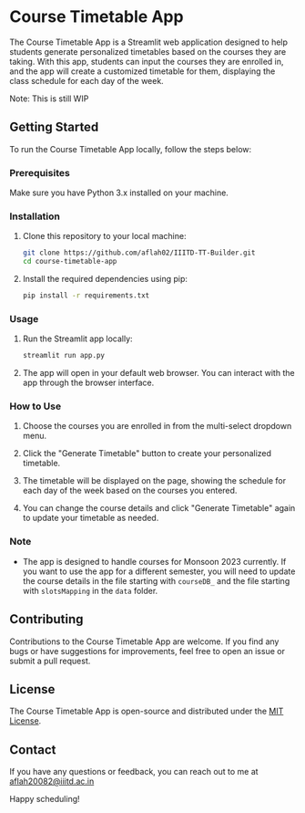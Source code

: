 # Course Timetable App

The Course Timetable App is a Streamlit web application designed to help students generate personalized timetables based on the courses they are taking. With this app, students can input the courses they are enrolled in, and the app will create a customized timetable for them, displaying the class schedule for each day of the week.

Note: This is still WIP

## Getting Started

To run the Course Timetable App locally, follow the steps below:

### Prerequisites

Make sure you have Python 3.x installed on your machine.

### Installation

1. Clone this repository to your local machine:

   ```bash
   git clone https://github.com/aflah02/IIITD-TT-Builder.git
   cd course-timetable-app
   ```

2. Install the required dependencies using pip:

   ```bash
   pip install -r requirements.txt
   ```

### Usage

1. Run the Streamlit app locally:

   ```bash
   streamlit run app.py
   ```

2. The app will open in your default web browser. You can interact with the app through the browser interface.

### How to Use

1. Choose the courses you are enrolled in from the multi-select dropdown menu.

2. Click the "Generate Timetable" button to create your personalized timetable.

3. The timetable will be displayed on the page, showing the schedule for each day of the week based on the courses you entered.

4. You can change the course details and click "Generate Timetable" again to update your timetable as needed.

### Note

- The app is designed to handle courses for Monsoon 2023 currently. If you want to use the app for a different semester, you will need to update the course details in the file starting with `courseDB_` and the file starting with `slotsMapping` in the `data` folder.

## Contributing

Contributions to the Course Timetable App are welcome. If you find any bugs or have suggestions for improvements, feel free to open an issue or submit a pull request.

## License

The Course Timetable App is open-source and distributed under the [MIT License](https://opensource.org/licenses/MIT).

## Contact

If you have any questions or feedback, you can reach out to me at [aflah20082@iiitd.ac.in](mailto:aflah20082@iiitd.ac.in)

Happy scheduling!
